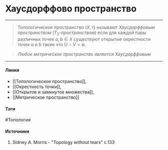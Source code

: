 # Хаусдорффово пространство
***
>Топологическое пространство $(X,\tau)$ называют *Хаусдорффовым пространством* ($T_{2}$-*пространством*) если для каждой пары различных точек $a,b\in X$ существуют открытые окрестности точек $a$ и $b$ такие что $U\cap V=\emptyset$. 

>*Любое метрическое пространство является Хаусдорффовым*
***
#### Линки
- [[Топологическое пространство]],
- [[Окрестность точки]],
- [[Открытое и замкнутое множества]],
- [[Метрическое пространство]]
#### Тэги
 #Топология 
#### Источники
1. Sidney A. Morris - "Topology without tears" c.133